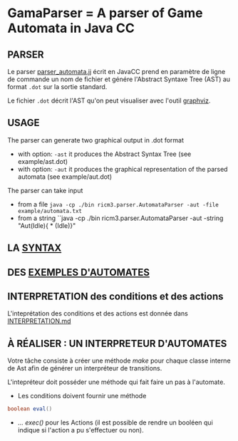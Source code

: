 # GamaParser = A parser of Game Automata in Java CC

## PARSER 

Le parser [parser_automata.jj](src/ricm3/parser/parser_automata.jj) écrit en JavaCC prend en paramètre de ligne de commande un nom de fichier et génére l'Abstract Syntaxe Tree (AST) au format `.dot` sur la sortie standard.

Le fichier `.dot` décrit l'AST qu'on peut visualiser avec l'outil [graphviz](https://www.graphviz.org).

## USAGE

The parser can generate two graphical output in .dot format
- with option: ``-ast`` it produces the Abstract Syntax Tree
  (see example/ast.dot)
- with option: ``-aut`` it produces the graphical representation of the parsed automata
  (see example/aut.dot)

The parser can take input
- from a file
  ``java -cp ./bin ricm3.parser.AutomataParser -aut -file example/automata.txt``
- from a string
  ``java -cp ./bin ricm3.parser.AutomataParser -aut -string "Aut(Idle){ * (Idle)}"

## LA [SYNTAX](SYNTAX.md)

## DES [EXEMPLES D'AUTOMATES](example/automata0.txt)

## INTERPRETATION des conditions et des actions

L'inteprétation des conditions et des actions est donnée dans [INTERPRETATION.md](INTEPRETATION.md) 

## À RÉALISER : UN INTERPRETEUR D'AUTOMATES

Votre tâche consiste à créer une méthode *make* pour chaque classe interne de Ast afin de générer un interpréteur de transitions. 

L'intepréteur doit posséder une méthode qui fait faire un pas à l'automate.

- Les conditions doivent fournir une méthode 
```java 
boolean eval()
```
- *... exec()* pour les Actions (il est possible de rendre un booléen qui indique si l'action a pu s'effectuer ou non).





